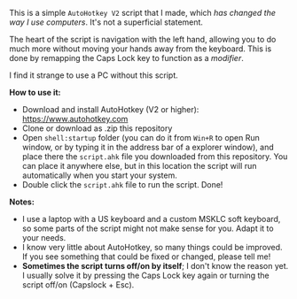 This is a simple `AutoHotkey V2` script that I made, which _has changed the way I use computers_.
It's not a superficial statement.

The heart of the script is navigation with the left hand, allowing you to do much more without moving your hands away from the keyboard. This is done by remapping the Caps Lock key to function as a _modifier_.

I find it strange to use a PC without this script.


**How to use it:**
- Download and install AutoHotkey (V2 or higher): https://www.autohotkey.com
- Clone or download as .zip this repository
- Open `shell:startup` folder (you can do it from `Win+R` to open Run window, or by typing it in the address bar of a explorer window), and place there the `script.ahk` file you downloaded from this repository. You can place it anywhere else, but in this location the script will run automatically when you start your system.
- Double click the `script.ahk` file to run the script. Done!

**Notes:**
- I use a laptop with a US keyboard and a custom MSKLC soft keyboard, so some parts of the script might not make sense for you. Adapt it to your needs.
- I know very little about AutoHotkey, so many things could be improved. If you see something that could be fixed or changed, please tell me!
- **Sometimes the script turns off/on by itself**; I don't know the reason yet. I usually solve it by pressing the Caps Lock key again or turning the script off/on (Capslock + Esc).
